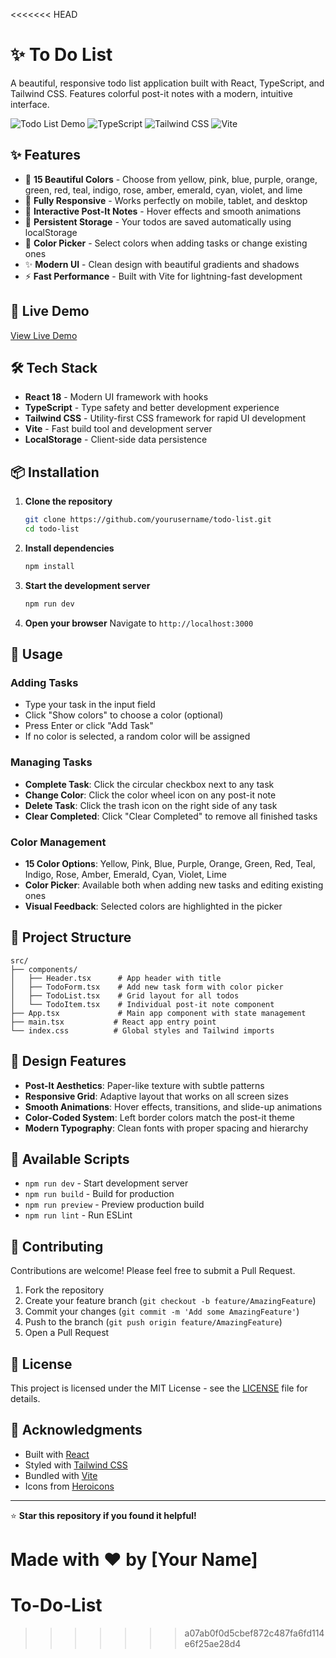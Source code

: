 <<<<<<< HEAD
# ✨ To Do List

A beautiful, responsive todo list application built with React, TypeScript, and Tailwind CSS. Features colorful post-it notes with a modern, intuitive interface.

![Todo List Demo](https://img.shields.io/badge/React-18.2.0-blue?logo=react)
![TypeScript](https://img.shields.io/badge/TypeScript-5.0.0-blue?logo=typescript)
![Tailwind CSS](https://img.shields.io/badge/Tailwind-3.3.0-38B2AC?logo=tailwind-css)
![Vite](https://img.shields.io/badge/Vite-4.4.0-646CFF?logo=vite)

## ✨ Features

- 🎨 **15 Beautiful Colors** - Choose from yellow, pink, blue, purple, orange, green, red, teal, indigo, rose, amber, emerald, cyan, violet, and lime
- 📱 **Fully Responsive** - Works perfectly on mobile, tablet, and desktop
- 🎯 **Interactive Post-It Notes** - Hover effects and smooth animations
- 💾 **Persistent Storage** - Your todos are saved automatically using localStorage
- 🎨 **Color Picker** - Select colors when adding tasks or change existing ones
- ✨ **Modern UI** - Clean design with beautiful gradients and shadows
- ⚡ **Fast Performance** - Built with Vite for lightning-fast development

## 🚀 Live Demo

[View Live Demo](https://yourusername.github.io/todo-list)

## 🛠️ Tech Stack

- **React 18** - Modern UI framework with hooks
- **TypeScript** - Type safety and better development experience
- **Tailwind CSS** - Utility-first CSS framework for rapid UI development
- **Vite** - Fast build tool and development server
- **LocalStorage** - Client-side data persistence

## 📦 Installation

1. **Clone the repository**
   ```bash
   git clone https://github.com/yourusername/todo-list.git
   cd todo-list
   ```

2. **Install dependencies**
   ```bash
   npm install
   ```

3. **Start the development server**
   ```bash
   npm run dev
   ```

4. **Open your browser**
   Navigate to `http://localhost:3000`

## 🎯 Usage

### Adding Tasks
- Type your task in the input field
- Click "Show colors" to choose a color (optional)
- Press Enter or click "Add Task"
- If no color is selected, a random color will be assigned

### Managing Tasks
- **Complete Task**: Click the circular checkbox next to any task
- **Change Color**: Click the color wheel icon on any post-it note
- **Delete Task**: Click the trash icon on the right side of any task
- **Clear Completed**: Click "Clear Completed" to remove all finished tasks

### Color Management
- **15 Color Options**: Yellow, Pink, Blue, Purple, Orange, Green, Red, Teal, Indigo, Rose, Amber, Emerald, Cyan, Violet, Lime
- **Color Picker**: Available both when adding new tasks and editing existing ones
- **Visual Feedback**: Selected colors are highlighted in the picker

## 📁 Project Structure

```
src/
├── components/
│   ├── Header.tsx      # App header with title
│   ├── TodoForm.tsx    # Add new task form with color picker
│   ├── TodoList.tsx    # Grid layout for all todos
│   └── TodoItem.tsx    # Individual post-it note component
├── App.tsx             # Main app component with state management
├── main.tsx           # React app entry point
└── index.css          # Global styles and Tailwind imports
```

## 🎨 Design Features

- **Post-It Aesthetics**: Paper-like texture with subtle patterns
- **Responsive Grid**: Adaptive layout that works on all screen sizes
- **Smooth Animations**: Hover effects, transitions, and slide-up animations
- **Color-Coded System**: Left border colors match the post-it theme
- **Modern Typography**: Clean fonts with proper spacing and hierarchy

## 🔧 Available Scripts

- `npm run dev` - Start development server
- `npm run build` - Build for production
- `npm run preview` - Preview production build
- `npm run lint` - Run ESLint

## 🌟 Contributing

Contributions are welcome! Please feel free to submit a Pull Request.

1. Fork the repository
2. Create your feature branch (`git checkout -b feature/AmazingFeature`)
3. Commit your changes (`git commit -m 'Add some AmazingFeature'`)
4. Push to the branch (`git push origin feature/AmazingFeature`)
5. Open a Pull Request

## 📄 License

This project is licensed under the MIT License - see the [LICENSE](LICENSE) file for details.

## 🙏 Acknowledgments

- Built with [React](https://reactjs.org/)
- Styled with [Tailwind CSS](https://tailwindcss.com/)
- Bundled with [Vite](https://vitejs.dev/)
- Icons from [Heroicons](https://heroicons.com/)

---

⭐ **Star this repository if you found it helpful!**

Made with ❤️ by [Your Name] 
=======
# To-Do-List
>>>>>>> a07ab0f0d5cbef872c487fa6fd114e6f25ae28d4

